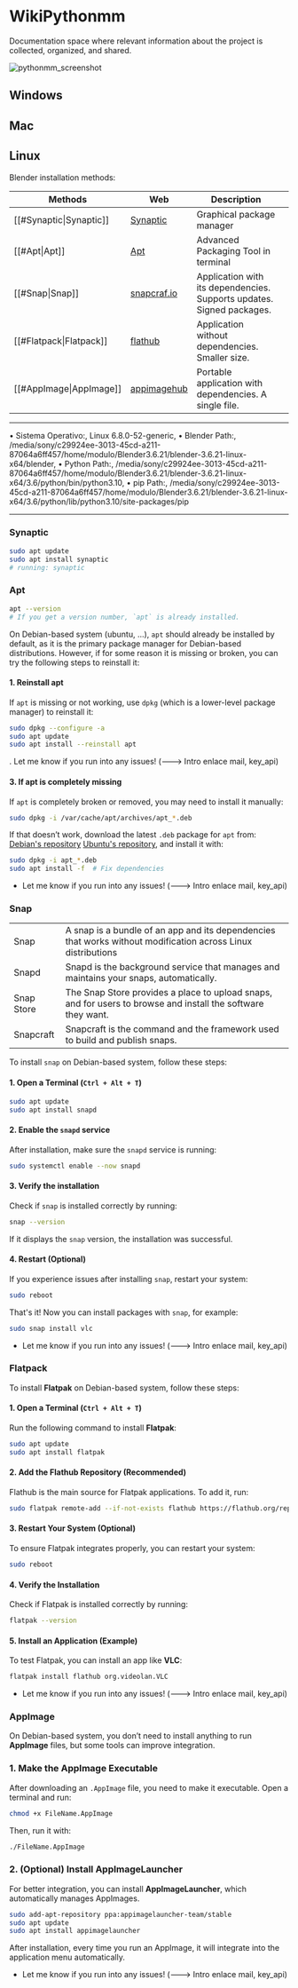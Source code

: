 # WikiPythonmm
Documentation space where relevant information about the project is collected, organized, and shared.

![pythonmm_screenshot](resources/pythonmm_screenshot.png)
## Windows
## Mac
## Linux

Blender installation methods:

| Methods                 | Web                                          | Description                                                           |     |
| ----------------------- | -------------------------------------------- | --------------------------------------------------------------------- | --- |
| [[#Synaptic\|Synaptic]] | [Synaptic](https://wiki.debian.org/Synaptic) | Graphical package manager                                             |     |
| [[#Apt\|Apt]]           | [Apt](https://wiki.debian.org/Apt)           | Advanced Packaging Tool in terminal                                   |     |
| [[#Snap\|Snap]]         | [snapcraf.io](https://snapcraft.io/)         | Application with its dependencies. Supports updates. Signed packages. |     |
| [[#Flatpack\|Flatpack]] | [flathub](https://flathub.org/)              | Application without dependencies. Smaller size.                       |     |
| [[#AppImage\|AppImage]] | [appimagehub](https://www.appimagehub.com/)  | Portable application with dependencies. A single file.                |     |

---

• Sistema Operativo:, 
Linux 6.8.0-52-generic, 
• Blender Path:, 
/media/sony/c29924ee-3013-45cd-a211-87064a6ff457/home/modulo/Blender3.6.21/blender-3.6.21-linux-x64/blender, 
• Python Path:, /media/sony/c29924ee-3013-45cd-a211-87064a6ff457/home/modulo/Blender3.6.21/blender-3.6.21-linux-x64/3.6/python/bin/python3.10, 
• pip Path:, 
/media/sony/c29924ee-3013-45cd-a211-87064a6ff457/home/modulo/Blender3.6.21/blender-3.6.21-linux-x64/3.6/python/lib/python3.10/site-packages/pip

---
### Synaptic
```bash TITLE:"Install Synaptic"
sudo apt update
sudo apt install synaptic
# running: synaptic
```
### Apt
```bash TITLE:"Check if apt is installed"
apt --version
# If you get a version number, `apt` is already installed.
```
On Debian-based system (ubuntu, ...), `apt` should already be installed by default, as it is the primary package manager for Debian-based distributions. However, if for some reason it is missing or broken, you can try the following steps to reinstall it:
#### 1. Reinstall apt
If `apt` is missing or not working, use `dpkg` (which is a lower-level package manager) to reinstall it:

```bash
sudo dpkg --configure -a
sudo apt update
sudo apt install --reinstall apt
```
. Let me know if you run into any issues! (---> Intro enlace mail, key_api)
#### 3. If apt is completely missing

If `apt` is completely broken or removed, you may need to install it manually:

```bash
sudo dpkg -i /var/cache/apt/archives/apt_*.deb
```

If that doesn’t work, download the latest `.deb` package for `apt` from:
[Debian's repository](https://packages.debian.org/search?keywords=apt) 
[Ubuntu's repository](https://packages.ubuntu.com/search?keywords=apt), 
and install it with:

```bash
sudo dpkg -i apt_*.deb
sudo apt install -f  # Fix dependencies
```
- Let me know if you run into any issues! (---> Intro enlace mail, key_api)
### Snap

|            |                                                                                                              |
| ---------- | ------------------------------------------------------------------------------------------------------------ |
| Snap       | A snap is a bundle of an app and its dependencies that works without modification across Linux distributions |
| Snapd      | Snapd is the background service that manages and maintains your snaps, automatically.                        |
| Snap Store | The Snap Store provides a place to upload snaps, and for users to browse and install the software they want. |
| Snapcraft  | Snapcraft is the command and the framework used to build and publish snaps.                                  |

To install `snap` on Debian-based system, follow these steps:
#### 1. Open a Terminal (`Ctrl + Alt + T`)
```bash
sudo apt update
sudo apt install snapd
```
#### 2. Enable the `snapd` service
After installation, make sure the `snapd` service is running:
```bash
sudo systemctl enable --now snapd
```
#### 3. Verify the installation
Check if `snap` is installed correctly by running:
```bash
snap --version
```
If it displays the `snap` version, the installation was successful.
#### 4. Restart (Optional)
If you experience issues after installing `snap`, restart your system:
```bash
sudo reboot
```

That's it! Now you can install packages with `snap`, for example:
```bash
sudo snap install vlc
```
- Let me know if you run into any issues! (---> Intro enlace mail, key_api)
### Flatpack
To install **Flatpak** on Debian-based system, follow these steps:
#### 1. Open a Terminal (`Ctrl + Alt + T`)
Run the following command to install **Flatpak**:
```bash
sudo apt update
sudo apt install flatpak
```

#### 2. Add the Flathub Repository (Recommended)
Flathub is the main source for Flatpak applications. To add it, run:
```bash
sudo flatpak remote-add --if-not-exists flathub https://flathub.org/repo/flathub.flatpakrepo
```

#### 3. Restart Your System (Optional)
To ensure Flatpak integrates properly, you can restart your system:
```bash
sudo reboot
```

#### 4. Verify the Installation
Check if Flatpak is installed correctly by running:
```bash
flatpak --version
```

#### 5. Install an Application (Example)
To test Flatpak, you can install an app like **VLC**:
```bash
flatpak install flathub org.videolan.VLC
```
- Let me know if you run into any issues! (---> Intro enlace mail, key_api)
### AppImage
On Debian-based system, you don’t need to install anything to run **AppImage** files, but some tools can improve integration.
### 1. Make the AppImage Executable
After downloading an `.AppImage` file, you need to make it executable. Open a terminal and run:
```bash
chmod +x FileName.AppImage
```

Then, run it with:
```bash
./FileName.AppImage
```

### 2. (Optional) Install AppImageLauncher
For better integration, you can install **AppImageLauncher**, which automatically manages AppImages.

```bash
sudo add-apt-repository ppa:appimagelauncher-team/stable
sudo apt update
sudo apt install appimagelauncher
```

After installation, every time you run an AppImage, it will integrate into the application menu automatically.
- Let me know if you run into any issues! (---> Intro enlace mail, key_api)

